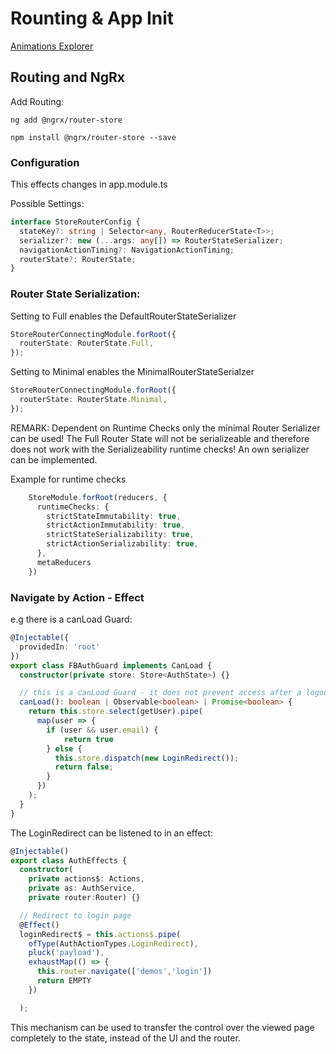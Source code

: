 # Rounting & App Init

[Animations Explorer](https://williamjuan027.github.io/angular-animations-explorer/)

## Routing and NgRx

Add Routing:

```
ng add @ngrx/router-store
```

```
npm install @ngrx/router-store --save
```

### Configuration

This effects changes in app.module.ts

Possible Settings:

```typescript
interface StoreRouterConfig {
  stateKey?: string | Selector<any, RouterReducerState<T>>;
  serializer?: new (...args: any[]) => RouterStateSerializer;
  navigationActionTiming?: NavigationActionTiming;
  routerState?: RouterState;
}
```

### Router State Serialization:

Setting to Full enables the DefaultRouterStateSerializer

```typescript
StoreRouterConnectingModule.forRoot({
  routerState: RouterState.Full,
});
```

Setting to Minimal enables the MinimalRouterStateSerialzer

```typescript
StoreRouterConnectingModule.forRoot({
  routerState: RouterState.Minimal,
});
```

REMARK: 
Dependent on Runtime Checks only the minimal Router Serializer can be used! The Full Router State will not be serializeable and therefore does not work with the Serializeability runtime checks!
An own serializer can be implemented.

Example for runtime checks
```typescript
    StoreModule.forRoot(reducers, {
      runtimeChecks: {
        strictStateImmutability: true,
        strictActionImmutability: true,
        strictStateSerializability: true,
        strictActionSerializability: true,
      },
      metaReducers
    })
```

### Navigate by Action - Effect

e.g there is a canLoad Guard:

```typescript
@Injectable({
  providedIn: 'root'
})
export class FBAuthGuard implements CanLoad {
  constructor(private store: Store<AuthState>) {}

  // this is a canLoad Guard - it does not prevent access after a logout
  canLoad(): boolean | Observable<boolean> | Promise<boolean> {
    return this.store.select(getUser).pipe(
      map(user => {
        if (user && user.email) {
        	return true
        } else {
          this.store.dispatch(new LoginRedirect());
          return false;
        }
      })
    );
  }
}
```

The LoginRedirect can be listened to in an effect:

```typescript
@Injectable()
export class AuthEffects {
  constructor(
  	private actions$: Actions, 
  	private as: AuthService, 
  	private router:Router) {}

  // Redirect to login page
  @Effect()
  loginRedirect$ = this.actions$.pipe(
    ofType(AuthActionTypes.LoginRedirect),
    pluck('payload'),
    exhaustMap(() => {
      this.router.navigate(['demos','login'])
      return EMPTY
    })

  );
```

This mechanism can be used to transfer the control over the viewed page completely to the state, instead of the UI and the router.
